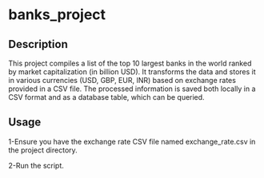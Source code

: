# banks_project

## Description
This project compiles a list of the top 10 largest banks in the world ranked by market capitalization (in billion USD). It transforms the data and stores it in various currencies (USD, GBP, EUR, INR) based on exchange rates provided in a CSV file. The processed information is saved both locally in a CSV format and as a database table, which can be queried.

## Usage
1-Ensure you have the exchange rate CSV file named exchange_rate.csv in the project directory.

2-Run the script.
